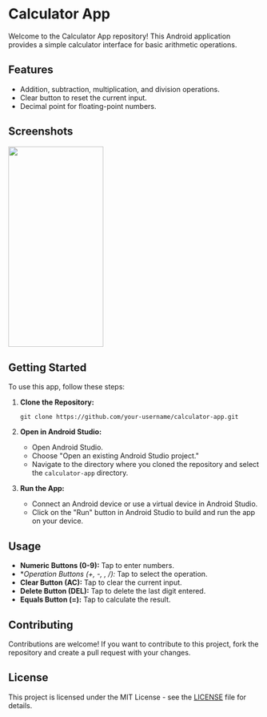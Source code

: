 # Calculator App

Welcome to the Calculator App repository! This Android application provides a simple calculator interface for basic arithmetic operations.

## Features

- Addition, subtraction, multiplication, and division operations.
- Clear button to reset the current input.
- Decimal point for floating-point numbers.

## Screenshots

<img src = "https://github.com/tanyazedi/Android-studio-Calculator/assets/134306392/1ce353d4-951d-49e2-9940-cfebd1144b03" width = "190" height="400"/> 


## Getting Started

To use this app, follow these steps:

1. **Clone the Repository:**
   ```
   git clone https://github.com/your-username/calculator-app.git
   ```

2. **Open in Android Studio:**
   - Open Android Studio.
   - Choose "Open an existing Android Studio project."
   - Navigate to the directory where you cloned the repository and select the `calculator-app` directory.

3. **Run the App:**
   - Connect an Android device or use a virtual device in Android Studio.
   - Click on the "Run" button in Android Studio to build and run the app on your device.

## Usage

- **Numeric Buttons (0-9):** Tap to enter numbers.
- **Operation Buttons (+, -, *, /):** Tap to select the operation.
- **Clear Button (AC):** Tap to clear the current input.
- **Delete Button (DEL):** Tap to delete the last digit entered.
- **Equals Button (=):** Tap to calculate the result.

## Contributing

Contributions are welcome! If you want to contribute to this project, fork the repository and create a pull request with your changes.

## License

This project is licensed under the MIT License - see the [LICENSE](LICENSE) file for details.
